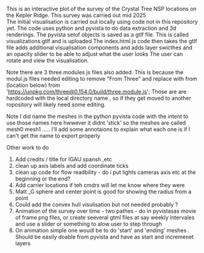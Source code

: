 This is an interactive plot of the survey of the Crystal Tree NSP locations on the Kepler Ridge. 
This survey was carried out mid 2025  
The initial visualisation is carried out locally using code not in this repository yet. 
The code uses python and pyvista to do data extraction and 3d renderings. The pyvista setof objects is saved as a gtlf file. 
This is called visualizations.gtlf and is uploaded 
The index.html js code then takes the gtlf file adds additional visualisation components and adds layer swicthes and an opacity slider to be able to adjust what the user looks
The user can rotate and view the visualisation.

Note there are 3 three.modules js files also added. This is because the modul.js files needed editing to remove "From Three" and replace with from (location below) 
from 'https://unpkg.com/three@0.154.0/build/three.module.js';
Those are are hardcoded with the local directory name , so if they get moved to another ropository will likely need some editing.

Note I did name the meshes in the python pyvista code with the intent to use those names here hwwever it didnt 'stick' so the meshes are called mesh0 mesh1 .....
I'll add some annotaions to explain what each one is if I can't get the name to export properly

Other work to do 
1) Add credits / title for IGAU spansh ,etc 
2) clean up axis labels and add coordinate ticks
3) clean up code for flow readbility - do i put lights cameras axis etc at the beginning or the end?
4) Add carrier locations if teh cmdrs will let me know where they were
5) Matt _G sphere and center point is good for showing the radius from a point 
6) Could add the convex hull visulisation but not needed probably ?
7) Animation of the survey over time - two pathes - do in pyvistasas movie of frame png files, or create seeveral gtml files at say weekly intervales and use a slider or something to alow user to step through
8) On animation simple one woudl be to do 'start' and 'ending' meshes . Should be easily doable from pyvista and have as start and incremenet layers  
